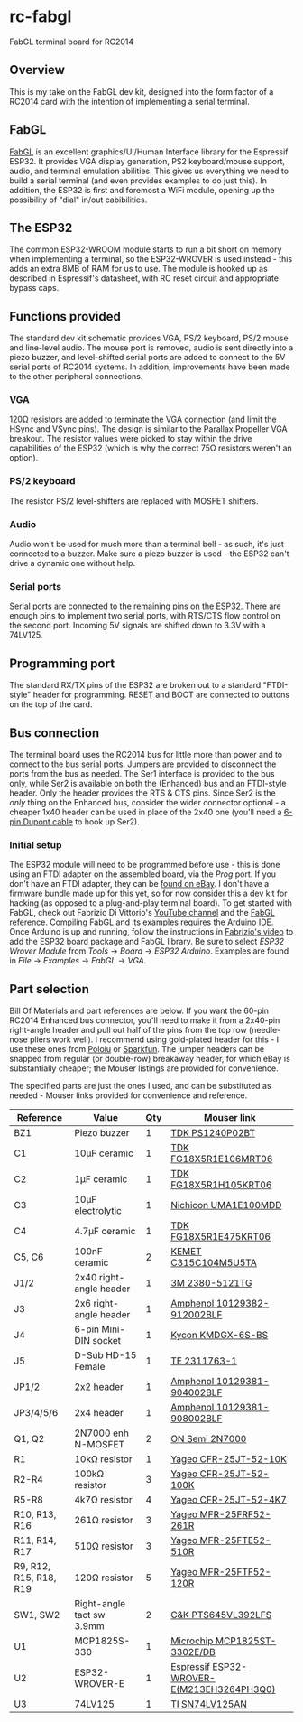# rc-fabgl
 FabGL terminal board for RC2014

## Overview
This is my take on the FabGL dev kit, designed into the form factor of a RC2014 card with the intention of implementing a serial terminal.

## FabGL
[FabGL](http://www.fabglib.org/) is an excellent graphics/UI/Human Interface library for the Espressif ESP32. It provides VGA display generation, PS2 keyboard/mouse support, audio, and terminal emulation abilities. This gives us everything we need to build a serial terminal (and even provides examples to do just this). In addition, the ESP32 is first and foremost a WiFi module, opening up the possibility of "dial" in/out cabibilities.

## The ESP32
The common ESP32-WROOM module starts to run a bit short on memory when implementing a terminal, so the ESP32-WROVER is used instead - this adds an extra 8MB of RAM for us to use. The module is hooked up as described in Espressif's datasheet, with RC reset circuit and appropriate bypass caps.

## Functions provided
The standard dev kit schematic provides VGA, PS/2 keyboard, PS/2 mouse and line-level audio. The mouse port is removed, audio is sent directly into a piezo buzzer, and level-shifted serial ports are added to connect to the 5V serial ports of RC2014 systems. In addition, improvements have been made to the other peripheral connections.

### VGA
120Ω resistors are added to terminate the VGA connection (and limit the HSync and VSync pins). The design is similar to the Parallax Propeller VGA breakout. The resistor values were picked to stay within the drive capabilities of the ESP32 (which is why the correct 75Ω resistors weren't an option).

### PS/2 keyboard
The resistor PS/2 level-shifters are replaced with MOSFET shifters.

### Audio
Audio won't be used for much more than a terminal bell - as such, it's just connected to a buzzer. Make sure a piezo buzzer is used - the ESP32 can't drive a dynamic one without help.

### Serial ports
Serial ports are connected to the remaining pins on the ESP32. There are enough pins to implement two serial ports, with RTS/CTS flow control on the second port. Incoming 5V signals are shifted down to 3.3V with a 74LV125.

## Programming port
The standard RX/TX pins of the ESP32 are broken out to a standard "FTDI-style" header for programming. RESET and BOOT are connected to buttons on the top of the card.

## Bus connection
The terminal board uses the RC2014 bus for little more than power and to connect to the bus serial ports. Jumpers are provided to disconnect the ports from the bus as needed. The Ser1 interface is provided to the bus only, while Ser2 is available on both the (Enhanced) bus and an FTDI-style header. Only the header provides the RTS & CTS pins. Since Ser2 is the *only* thing on the Enhanced bus, consider the wider connector optional - a cheaper 1x40 header can be used in place of the 2x40 one (you'll need a [6-pin Dupont cable](https://www.ebay.com/sch/i.html?_nkw=6+pin+dupont+cable) to hook up Ser2).

### Initial setup
The ESP32 module will need to be programmed before use - this is done using an FTDI adapter on the assembled board, via the *Prog* port. If you don't have an FTDI adapter, they can be [found on eBay](https://www.ebay.com/sch/i.html?_nkw=ftdi+adapter). I don't have a firmware bundle made up for this yet, so for now consider this a dev kit for hacking (as opposed to a plug-and-play terminal board). To get started with FabGL, check out Fabrizio Di Vittorio's [YouTube channel](https://www.youtube.com/user/fdivitto/videos) and the [FabGL reference](http://www.fabglib.org/). Compiling FabGL and its examples requires the [Arduino IDE](https://www.arduino.cc/en/software). Once Arduino is up and running, follow the instructions in [Fabrizio's video](https://www.youtube.com/watch?v=8OTaPQlSTas) to add the ESP32 board package and FabGL library. Be sure to select *ESP32 Wrover Module* from *Tools* → *Board* → *ESP32 Arduino*. Examples are found in *File* → *Examples* → *FabGL* → *VGA*. 

## Part selection
Bill Of Materials and part references are below. If you want the 60-pin RC2014 Enhanced bus connector, you'll need to make it from a 2x40-pin right-angle header and pull out half of the pins from the top row (needle-nose pliers work well). I recommend using gold-plated header for this - I use these ones from [Pololu](https://www.pololu.com/product/2668) or [Sparkfun](https://www.sparkfun.com/products/12792). The jumper headers can be snapped from regular (or double-row) breakaway header, for which eBay is substantially cheaper; the Mouser listings are provided for convenience.

The specified parts are just the ones I used, and can be substituted as needed - Mouser links provided for convenience and reference.

| Reference | Value | Qty | Mouser link |
| --------- | ----- | --- | ----------- |
| BZ1 | Piezo buzzer | 1 | [TDK PS1240P02BT](https://www.mouser.com/ProductDetail/810-PS1240P02BT) |
| C1 | 10μF ceramic | 1 | [TDK FG18X5R1E106MRT06](https://www.mouser.com/ProductDetail/FG18X5R1E106MRT06) |
| C2 | 1μF ceramic | 1 | [TDK FG18X5R1H105KRT06](https://www.mouser.com/ProductDetail/FG18X5R1H105KRT06) |
| C3 | 10μF electrolytic | 1 | [Nichicon UMA1E100MDD](https://www.mouser.com/ProductDetail/UMA1E100MDD) |
| C4 | 4.7μF ceramic | 1 | [TDK FG18X5R1E475KRT06](https://www.mouser.com/ProductDetail/FG18X5R1E475KRT06) |
| C5, C6 | 100nF ceramic | 2 | [KEMET C315C104M5U5TA](https://www.mouser.com/ProductDetail/C315C104M5U5TA7303) |
| J1/2 | 2x40 right-angle header | 1 | [3M 2380-5121TG](https://www.mouser.com/ProductDetail/2380-5121TG) |
| J3 | 2x6 right-angle header | 1 | [Amphenol 10129382-912002BLF](https://www.mouser.com/ProductDetail/10129382-912002BLF) |
| J4 | 6-pin Mini-DIN socket | 1 | [Kycon KMDGX-6S-BS](https://www.mouser.com/ProductDetail/806-KMDGX-6S-BS) |
| J5 | D-Sub HD-15 Female | 1 | [TE 2311763-1](https://www.mouser.com/ProductDetail/571-2311763-1) |
| JP1/2 | 2x2 header | 1 | [Amphenol 10129381-904002BLF](https://www.mouser.com/ProductDetail/10129381-904002BLF) |
| JP3/4/5/6 | 2x4 header | 1 | [Amphenol 10129381-908002BLF](https://www.mouser.com/ProductDetail/10129381-908002BLF) |
| Q1, Q2 | 2N7000 enh N-MOSFET | 2 | [ON Semi 2N7000](https://www.mouser.com/ProductDetail/2N7000) |
| R1 | 10kΩ resistor | 1 | [Yageo CFR-25JT-52-10K](https://www.mouser.com/ProductDetail/CFR-25JT-52-10K) |
| R2-R4 | 100kΩ resistor | 3 | [Yageo CFR-25JT-52-100K](https://www.mouser.com/ProductDetail/CFR-25JT-52-100K) |
| R5-R8 | 4k7Ω resistor | 4 | [Yageo CFR-25JT-52-4K7](https://www.mouser.com/ProductDetail/CFR-25JT-52-4K7) |
| R10, R13, R16 | 261Ω resistor | 3 | [Yageo MFR-25FRF52-261R](https://www.mouser.com/ProductDetail/603-MFR-25FRF52-261R) |
| R11, R14, R17 | 510Ω resistor | 3 | [Yageo MFR-25FTE52-510R](https://www.mouser.com/ProductDetail/603-MFR-25FTE52-510R) |
| R9, R12, R15, R18, R19 | 120Ω resistor | 5 | [Yageo MFR-25FTF52-120R](https://www.mouser.com/ProductDetail/603-MFR-25FTF52-120R) |
| SW1, SW2 | Right-angle tact sw 3.9mm | 2 | [C&K PTS645VL392LFS](https://www.mouser.com/ProductDetail/611-PTS645VL392) |
| U1 | MCP1825S-330 | 1 | [Microchip MCP1825ST-3302E/DB](https://www.mouser.com/ProductDetail/579-MCP1825ST3302EDB) |
| U2 | ESP32-WROVER-E | 1 | [Espressif ESP32-WROVER-E(M213EH3264PH3Q0)](https://www.mouser.com/ProductDetail/356-ESP32WRVE23264PC) |
| U3 | 74LV125 | 1 | [TI SN74LV125AN](https://www.mouser.com/ProductDetail/595-SN74LV125AN) |